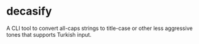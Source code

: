 # decasify
A CLI tool to convert all-caps strings to title-case or other less aggressive tones that supports Turkish input.
